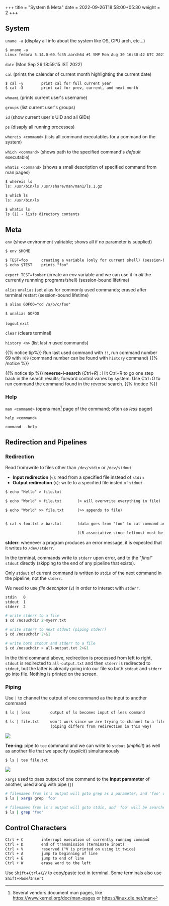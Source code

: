 +++
title = "System & Meta"
date =  2022-09-26T18:58:00+05:30
weight = 2
+++

## System 

`uname -a` (display all info about the system like OS, CPU arch, etc...)
```txt
$ uname -a
Linux fedora 5.14.0-60.fc35.aarch64 #1 SMP Mon Aug 30 16:30:42 UTC 2021 aarch64 aarch64 aarch64 GNU/Linux
```

`date` (Mon Sep 26 18:59:15 IST 2022)

`cal` (prints the calendar of current month highlighting the current date)

```txt
$ cal -y		print cal for full current year
$ cal -3		print cal for prev, current, and next month
```

`whoami` (prints current user's username)

`groups` (list current user's groups)

`id` (show current user's UID and all GIDs)

`ps` (disaply all running processes)

`whereis <command>` (lists all command executables for a command on the system)

`which <command>` (shows path to the specified command's _default_ executable)

`whatis <command>` (shows a small description of specified command from man pages) 

```txt
$ whereis ls
ls: /usr/bin/ls /usr/share/man/man1/ls.1.gz

$ which ls
ls: /usr/bin/ls

$ whatis ls
ls (1) - lists directory contents
```

## Meta

`env` (show environment valriable; shows all if no parameter is supplied)

```txt
$ env $HOME

$ TEST=foo 		creating a variable (only for current shell) (session-bound lifetime)
$ echo $TEST	prints "foo"
```

`export TEST=foobar` (create an env variable and we can use it in _all_ the currently runnning programs/shell) (session-bound lifetime)

`alias` `unalias` (set alias for commonly used commands; erased after terminal restart (session-bound lifetime)

```txt
$ alias GOFOO="cd /a/b/c/foo"

$ unalias GOFOO
```

`logout` `exit`

`clear` (clears terminal)

`history <n>` (list last _n_ used commands)

{{% notice tip%}}
Run last used command with `!!`, run command number 69 with `!69` (command number can be found with `history` command)
{{% /notice %}}

{{% notice tip %}}
**reverse-i-search** (_Ctrl_+_R_) : Hit Ctrl+R to go one step back in the search results; forward control varies by system. Use Ctrl+O to run command the command found in the reverse search.
{{% /notice %}}

### Help

`man <command>` (opens man[^1] page of the command; often as _less_ pager)
 
`help <command>`

`command --help`	

[^1]: Several vendors document man pages, like https://www.kernel.org/doc/man-pages or https://linux.die.net/man

## Redirection and Pipelines
### Redirection
Read from/write to files other than `/dev/stdin` or `/dev/stdout`

- **Input redirection** (`<`): read from a specified file instead of `stdin`
- **Output redirection** (`>`): write to a specified file insted of `stdout`

```txt
$ echo "Hello" > file.txt

$ echo "World" > file.txt		(> will overwrite everything in file)

$ echo "World" >> file.txt		(>> appends to file) 


$ cat < foo.txt > bar.txt 		(data goes from "foo" to cat command and then to "bar")

								(LR associative since leftmost must be a command and it needs parameters to run)
```

**stderr**: whenever a program produces an error message, it is expected that it writes to `/dev/stderr`. 

In the terminal, commands write to `stderr` upon error, and to the "_final_" `stdout` directly (skipping to the end of any pipeline that exists).

Only `stdout` of current command is written to `stdin` of the next command in the pipeline, not the `stderr`.

We need to use _file descriptor_ (`2`) in order to interact with `stderr`.

```txt
stdin	0
stdout 	1
stderr	2
```
```sh
# write stderr to a file
$ cd /nosuchdir 2>myerr.txt

# write stderr to next stdout (piping stderr)
$ cd /nosuchdir 2>&1

# write both stdout and stderr to a file
$ cd /nosuchdir > all-output.txt 2>&1
```

In the third command above, redirection is processed from left to right, `stdout` is redirected to `all-output.txt` and then `stderr` is redirected to `stdout`, but the latter is already going into our file so both `stdout` and `stderr` go into file. Nothing is printed on the screen. 

### Piping
Use `|` to channel the output of one command as the input to another command

```txt
$ ls | less			output of ls becomes input of less command

$ ls | file.txt		won't work since we are trying to channel to a file
					(piping differs from redirection in this way)
```

![](https://i.imgur.com/gN8BzCE.png)

**Tee-ing**: pipe to `tee` command and we can write to `stdout` (_implicit_) as well as another file that we specify (_explicit_) simultaneously
```txt
$ ls | tee file.txt
```

![](https://i.imgur.com/scJNr8h.png)

`xargs` used to pass output of one command to the **input parameter** of another, used along with pipe (`|`)
```sh
# filenames from ls's output will goto grep as a parameter, and 'foo' will be searched INSIDE those files
$ ls | xargs grep 'foo'

# filenames from ls's output will goto stdin, and 'foo' will be searched in text (which are filenames themselves)
$ ls | grep 'foo'
```

## Control Characters
```txt
Ctrl + C 		interrupt execution of currently running command
Ctrl + D 		end of transmission (terminate input)
Ctrl + V 		reserved (^V is printed on using it twice)
Ctrl + A 		jump to beginning of line
Ctrl + E 		jump to end of line
Ctrl + W 		erase word to the left
```

Use `Shift`+`Ctrl`+`C`/`V` to copy/paste text in terminal. Some terminals also use `Shift`+`Home`/`Insert`